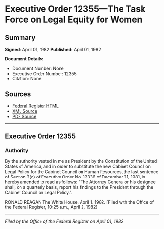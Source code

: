 # Executive Order 12355—The Task Force on Legal Equity for Women

## Summary

**Signed:** April 01, 1982
**Published:** April 01, 1982

**Document Details:**
- Document Number: None
- Executive Order Number: 12355
- Citation: None

## Sources
- [Federal Register HTML](https://www.presidency.ucsb.edu/documents/executive-order-12355-the-task-force-legal-equity-for-women)
- [XML Source](None)
- [PDF Source](None)

---

## Executive Order 12355

### Authority

By the authority vested in me as President by the Constitution of the United States of America, and in order to substitute the new Cabinet Council on Legal Policy for the Cabinet Council on Human Resources, the last sentence of Section 2(c) of Executive Order No. 12336 of December 21, 1981, is hereby amended to read as follows:
"The Attorney General or his designee shall, on a quarterly basis, report his findings to the President through the Cabinet Council on Legal Policy.".

RONALD REAGAN
The White House,
April 1, 1982.
[Filed with the Office of the Federal Register, 10:25 a.m., April 2, 1982]

---

*Filed by the Office of the Federal Register on April 01, 1982*
